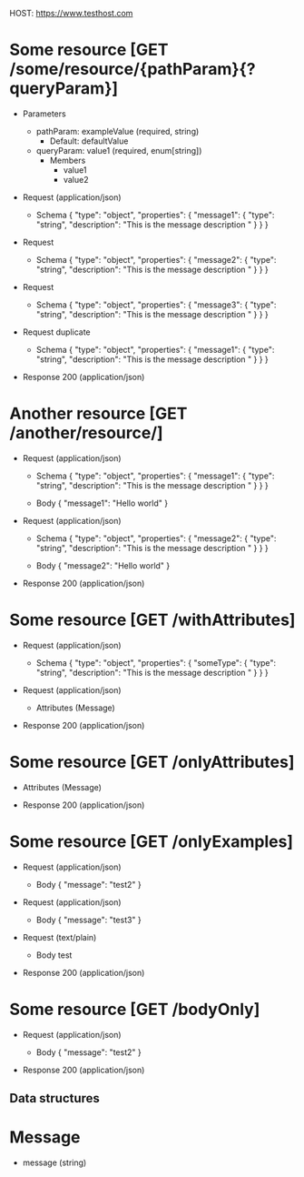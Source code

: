 HOST: https://www.testhost.com

# Some resource [GET /some/resource/{pathParam}{?queryParam}]
+ Parameters
    + pathParam: exampleValue (required, string)
        + Default: defaultValue
    + queryParam: value1 (required, enum[string])
        + Members
            + value1
            + value2

+ Request (application/json)
    + Schema
        {
            "type": "object",
            "properties": {
                "message1": {
                    "type": "string",
                    "description": "This is the message description "
                }
            }
        }

+ Request
    + Schema
        {
            "type": "object",
            "properties": {
                "message2": {
                    "type": "string",
                    "description": "This is the message description "
                }
            }
        }

+ Request
    + Schema
        {
            "type": "object",
            "properties": {
                "message3": {
                    "type": "string",
                    "description": "This is the message description "
                }
            }
        }

+ Request
    duplicate
    + Schema
        {
            "type": "object",
            "properties": {
                "message1": {
                    "type": "string",
                    "description": "This is the message description "
                }
            }
        }

+ Response 200 (application/json)

# Another resource [GET /another/resource/]
+ Request (application/json)
    + Schema
        {
            "type": "object",
            "properties": {
                "message1": {
                    "type": "string",
                    "description": "This is the message description "
                }
            }
        }

    + Body
        {
            "message1": "Hello world"
        }

+ Request (application/json)
    + Schema
        {
            "type": "object",
            "properties": {
                "message2": {
                    "type": "string",
                    "description": "This is the message description "
                }
            }
        }

    + Body
        {
            "message2": "Hello world"
        }

+ Response 200 (application/json)

# Some resource [GET /withAttributes]
+ Request (application/json)
    + Schema
        {
            "type": "object",
            "properties": {
                "someType": {
                    "type": "string",
                    "description": "This is the message description "
                }
            }
        }
    
+ Request (application/json)
    + Attributes (Message)

+ Response 200 (application/json) 

# Some resource [GET /onlyAttributes]
+ Attributes (Message)

+ Response 200 (application/json)


# Some resource [GET /onlyExamples]
+ Request (application/json)
    + Body
    {
        "message": "test2"
    }

+ Request (application/json)
    + Body
    {
        "message": "test3"
    }

+ Request (text/plain)
    + Body
        test

+ Response 200 (application/json)

# Some resource [GET /bodyOnly]
+ Request (application/json)
    + Body
    {
        "message": "test2"
    }

+ Response 200 (application/json)

## Data structures

# Message
- message (string)